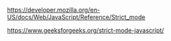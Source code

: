 https://developer.mozilla.org/en-US/docs/Web/JavaScript/Reference/Strict_mode

https://www.geeksforgeeks.org/strict-mode-javascript/
